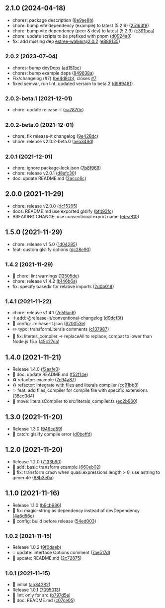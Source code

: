 

## 2.1.0 (2024-04-18)

* chores: package description ([8e9ae8b](https://github.com/KusStar/vite-plugin-glslify/commit/8e9ae8b))
* chore: bump vite dependency (example) to latest (5.2.9) ([25163f8](https://github.com/KusStar/vite-plugin-glslify/commit/25163f8))
* chore: bump vite dependency (peer & dev) to latest (5.2.9) ([c391bca](https://github.com/KusStar/vite-plugin-glslify/commit/c391bca))
* chore: update scripts to be prefixed with pnpm ([d0924a8](https://github.com/KusStar/vite-plugin-glslify/commit/d0924a8))
* fix: add missing dep estree-walker@2.0.2 ([e888135](https://github.com/KusStar/vite-plugin-glslify/commit/e888135))

## <small>2.0.2 (2023-07-04)</small>

* chores: bump devDeps ([ad151bc](https://github.com/KusStar/vite-plugin-glslify/commit/ad151bc))
* chores: bump example deps ([849838a](https://github.com/KusStar/vite-plugin-glslify/commit/849838a))
* Fix/changelog (#7) ([be4d8cb](https://github.com/KusStar/vite-plugin-glslify/commit/be4d8cb)), closes [#7](https://github.com/KusStar/vite-plugin-glslify/issues/7)
* fixed semvar, run lint, updated version to beta.2 ([d989481](https://github.com/KusStar/vite-plugin-glslify/commit/d989481))

## <small>2.0.2-beta.1 (2021-12-01)</small>

* chore: update release-it ([ca7870c](https://github.com/KusStar/vite-plugin-glslify/commit/ca7870c))



## <small>2.0.2-beta.0 (2021-12-01)</small>

* chore: fix release-it changelog ([9e428dc](https://github.com/KusStar/vite-plugin-glslify/commit/9e428dc))
* chore: release v2.0.2-beta.0 ([aea349d](https://github.com/KusStar/vite-plugin-glslify/commit/aea349d))



## <small>2.0.1 (2021-12-01)</small>

* chore: ignore package-lock.json ([7b8f969](https://github.com/KusStar/vite-plugin-glslify/commit/7b8f969))
* chore: release v2.0.1 ([d8afc30](https://github.com/KusStar/vite-plugin-glslify/commit/d8afc30))
* doc: update README.md ([2accc6c](https://github.com/KusStar/vite-plugin-glslify/commit/2accc6c))



## 2.0.0 (2021-11-29)

* chore: release v2.0.0 ([dc15295](https://github.com/KusStar/vite-plugin-glslify/commit/dc15295))
* docs: README.md use exported glslify ([bf493fc](https://github.com/KusStar/vite-plugin-glslify/commit/bf493fc))
* BREAKING CHANGE: use conventional export name ([efea810](https://github.com/KusStar/vite-plugin-glslify/commit/efea810))



## 1.5.0 (2021-11-29)

* chore: release v1.5.0 ([1d04285](https://github.com/KusStar/vite-plugin-glslify/commit/1d04285))
* feat: custom glslify options ([dc28e90](https://github.com/KusStar/vite-plugin-glslify/commit/dc28e90))



## <small>1.4.2 (2021-11-29)</small>

* :rotating_light: chore: lint warnings ([13505de](https://github.com/KusStar/vite-plugin-glslify/commit/13505de))
* chore: release v1.4.2 ([b146b6a](https://github.com/KusStar/vite-plugin-glslify/commit/b146b6a))
* fix: specify basedir for relative imports ([2d0b019](https://github.com/KusStar/vite-plugin-glslify/commit/2d0b019))



## <small>1.4.1 (2021-11-22)</small>

* chore: release v1.4.1 ([7c59ac6](https://github.com/KusStar/vite-plugin-glslify/commit/7c59ac6))
* :heavy_plus_sign: add: @release-it/conventional-changelog ([d9dcf3f](https://github.com/KusStar/vite-plugin-glslify/commit/d9dcf3f))
* :wrench: config: .release-it.json ([620053e](https://github.com/KusStar/vite-plugin-glslify/commit/620053e))
* :pencil2: typo: transformLiterals comments ([c137987](https://github.com/KusStar/vite-plugin-glslify/commit/c137987))
* :bug: fix: literals_compiler -> replaceAll to replace, compat to lower than Node.js 15.x ([45c27ca](https://github.com/KusStar/vite-plugin-glslify/commit/45c27ca))



## 1.4.0 (2021-11-21)

* Release 1.4.0 ([f2aafe3](https://github.com/KusStar/vite-plugin-glslify/commit/f2aafe3))
* :memo: doc: update README.md ([f52f14e](https://github.com/KusStar/vite-plugin-glslify/commit/f52f14e))
* :recycle: refactor: example ([7e94a87](https://github.com/KusStar/vite-plugin-glslify/commit/7e94a87))
* :recycle: refactor: integrate with files and literals compiler ([cc91bb8](https://github.com/KusStar/vite-plugin-glslify/commit/cc91bb8))
* :sparkles: feat: add files_compiler for compile file with specific extensions ([35cd3d4](https://github.com/KusStar/vite-plugin-glslify/commit/35cd3d4))
* :truck: move: literalsCompiler to src/literals_compiler.ts ([ec2b960](https://github.com/KusStar/vite-plugin-glslify/commit/ec2b960))



## 1.3.0 (2021-11-20)

* Release 1.3.0 ([949cd59](https://github.com/KusStar/vite-plugin-glslify/commit/949cd59))
* :goal_net: catch: glslify compile error ([d0beffd](https://github.com/KusStar/vite-plugin-glslify/commit/d0beffd))



## 1.2.0 (2021-11-20)

* Release 1.2.0 ([7133b90](https://github.com/KusStar/vite-plugin-glslify/commit/7133b90))
* :bento: add: basic transform example ([660eb92](https://github.com/KusStar/vite-plugin-glslify/commit/660eb92))
* :bug: fix: transform crash when quasi.expressions.length > 0, use astring to generate ([88b3e0a](https://github.com/KusStar/vite-plugin-glslify/commit/88b3e0a))



## 1.1.0 (2021-11-16)

* Release 1.1.0 ([b9cb986](https://github.com/KusStar/vite-plugin-glslify/commit/b9cb986))
* :bug: fix: magic-string as dependency instead of devDependency ([4a6d56c](https://github.com/KusStar/vite-plugin-glslify/commit/4a6d56c))
* :wrench: config: build before release ([54ed003](https://github.com/KusStar/vite-plugin-glslify/commit/54ed003))



## <small>1.0.2 (2021-11-15)</small>

* Release 1.0.2 ([9f0daeb](https://github.com/KusStar/vite-plugin-glslify/commit/9f0daeb))
* :bulb: update: interface Options comment ([7ae517d](https://github.com/KusStar/vite-plugin-glslify/commit/7ae517d))
* :memo: update: README.md ([2c72875](https://github.com/KusStar/vite-plugin-glslify/commit/2c72875))



## <small>1.0.1 (2021-11-15)</small>

* :tada: initial ([ab84282](https://github.com/KusStar/vite-plugin-glslify/commit/ab84282))
* Release 1.0.1 ([7095013](https://github.com/KusStar/vite-plugin-glslify/commit/7095013))
* :rotating_light: lint: only for src ([b797d5e](https://github.com/KusStar/vite-plugin-glslify/commit/b797d5e))
* :memo: doc: README.md ([c07ce05](https://github.com/KusStar/vite-plugin-glslify/commit/c07ce05))